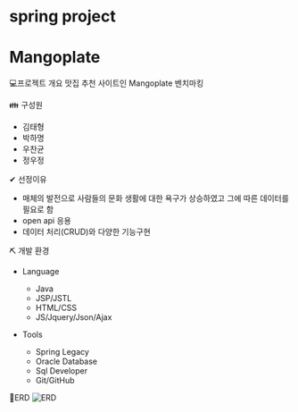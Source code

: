# spring project

# Mangoplate

💻프로젝트 개요
맛집 추천 사이트인 Mangoplate 벤치마킹

👪 구성원
- 김태형
- 박하명
- 우찬균
- 정우정

✔ 선정이유
- 매체의 발전으로 사람들의 문화 생활에 대한 욕구가 상승하였고 그에 따른 데이터를 필요로 함
- open api 응용
- 데이터 처리(CRUD)와 다양한 기능구현

⛏ 개발 환경
- Language
  -  Java
  -  JSP/JSTL
  -  HTML/CSS
  -  JS/Jquery/Json/Ajax

- Tools
  -  Spring Legacy
  -  Oracle Database
  -  Sql Developer
  -  Git/GitHub

📌ERD
![ERD](https://user-images.githubusercontent.com/112474001/202979460-efdc2e93-64ca-4a4d-84fc-f72932495c02.png)
